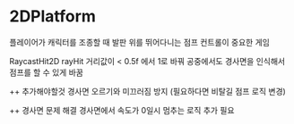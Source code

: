 # 2DPlatform
플레이어가 캐릭터를 조종할 때 발판 위를 뛰어다니는 점프 컨트롤이 중요한 게임




RaycastHit2D rayHit 거리값이 < 0.5f 에서 1로 바꿔 공중에서도 경사면을 인식해서 점프를 할 수 있게 바꿈

++ 추가해야할것 경사면 오르기와 미끄러짐 방지 (필요하다면 비탈길 점프 로직 변경)




++ 경사면 문제 해결 경사면에서 속도가 0일시 멈추는 로직 추가 필요
